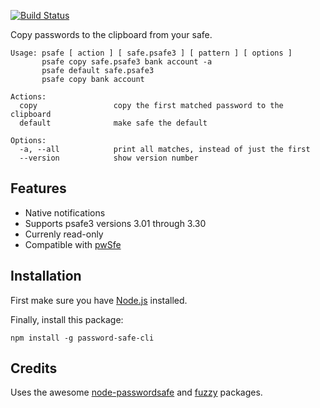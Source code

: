 [![Build Status](https://travis-ci.org/watsoncj/password-safe-cli.svg?branch=master)](https://travis-ci.org/watsoncj/password-safe-cli)

Copy passwords to the clipboard from your safe.

    Usage: psafe [ action ] [ safe.psafe3 ] [ pattern ] [ options ]
           psafe copy safe.psafe3 bank account -a
           psafe default safe.psafe3
           psafe copy bank account

    Actions:
      copy                 copy the first matched password to the clipboard
      default              make safe the default

    Options:
      -a, --all            print all matches, instead of just the first
      --version            show version number

## Features

- Native notifications
- Supports psafe3 versions 3.01 through 3.30
- Currenly read-only
- Compatible with [pwSfe](http://pwsafe.info/)

## Installation

First make sure you have [Node.js](https://nodejs.org/) installed.

Finally, install this package:

    npm install -g password-safe-cli


## Credits

Uses the awesome [node-passwordsafe](https://github.com/dol/node-passwordsafe) and [fuzzy](https://www.npmjs.com/package/fuzzy) packages.
